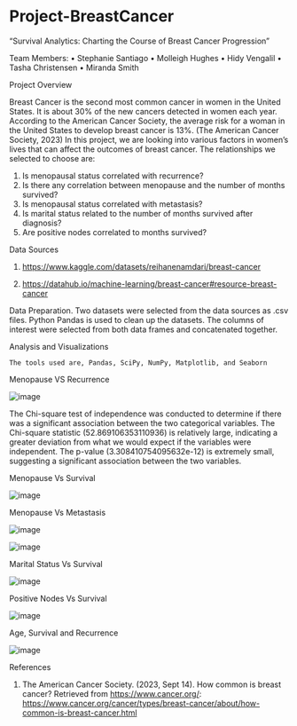 # Project-BreastCancer
“Survival Analytics: Charting the Course of Breast Cancer Progression”

Team Members:
•	Stephanie Santiago 
•	Molleigh Hughes 
•	Hidy Vengalil 
•	Tasha Christensen 
•	Miranda Smith

Project Overview

 Breast Cancer is the second most common cancer in women in the United States. It is about 30% of the new cancers detected in women each year. According to the American Cancer Society, the average risk for a woman in the United States to develop breast cancer is 13%. (The American Cancer Society, 2023)
In this project, we are looking into various factors in women’s lives that can affect the outcomes of breast cancer. The relationships we selected to choose are:
1.	Is menopausal status correlated with recurrence?
2.	Is there any correlation between menopause and the number of months survived?
3.	Is menopausal status correlated with metastasis?
4.	Is marital status related to the number of months survived after diagnosis?
5.	Are positive nodes correlated to months survived?

Data Sources
1.	https://www.kaggle.com/datasets/reihanenamdari/breast-cancer

2.	https://datahub.io/machine-learning/breast-cancer#resource-breast-cancer

Data Preparation.
	Two datasets were selected from the data sources as .csv files. Python Pandas is used to clean up the datasets. The columns of interest were selected from both data frames and concatenated together.


Analysis and Visualizations

	The tools used are, Pandas, SciPy, NumPy, Matplotlib, and Seaborn
Menopause VS Recurrence

![image](https://github.com/molleighH/Project-BreastCancer-/assets/25726099/f119ae9d-0c9a-41c0-98a5-f8a67acb7b51)
	
 
The Chi-square test of independence was conducted to determine if there was a significant association between the two categorical variables. The Chi-square statistic (52.869106353110936) is relatively large, indicating a greater deviation from what we would expect if the variables were independent.
The p-value (3.308410754095632e-12) is extremely small, suggesting a significant association between the two variables.

Menopause Vs Survival

 ![image](https://github.com/molleighH/Project-BreastCancer-/assets/25726099/c92150c8-64ab-4ead-a701-16a921bfabfe)

 
Menopause Vs Metastasis

![image](https://github.com/molleighH/Project-BreastCancer-/assets/25726099/7cf15c5f-94fd-4f5e-a503-1c22ba687585)

![image](https://github.com/molleighH/Project-BreastCancer-/assets/25726099/35c6d43c-4c40-4bd0-8abe-d5b02da5c9e6)


 
Marital Status Vs Survival 

![image](https://github.com/molleighH/Project-BreastCancer-/assets/25726099/4c5adaaa-ff81-43e9-b105-a5edcfa0eadd)


Positive Nodes Vs Survival

![image](https://github.com/molleighH/Project-BreastCancer-/assets/25726099/f5242d8d-0dc8-4ef0-a42b-2a6d4bcf670b)

Age, Survival and Recurrence

![image](https://github.com/molleighH/Project-BreastCancer-/assets/25726099/320ab864-5f6e-4206-9582-b6ec2634be30)



References
1. The American Cancer Society. (2023, Sept 14). How common is breast cancer? Retrieved from https://www.cancer.org/: https://www.cancer.org/cancer/types/breast-cancer/about/how-common-is-breast-cancer.html


